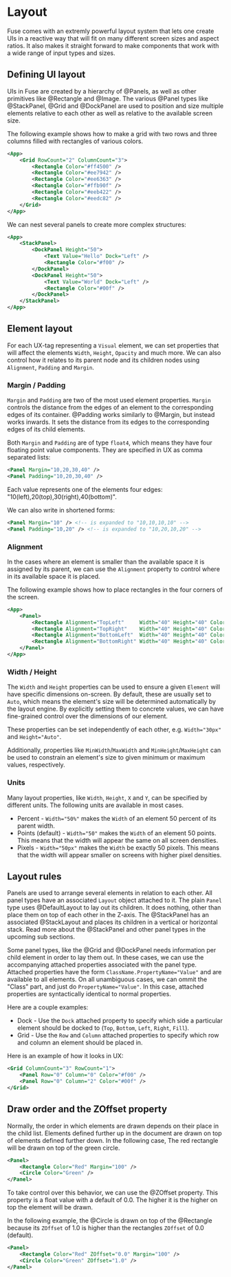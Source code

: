 # Layout

Fuse comes with an extremly powerful layout system that lets one create UIs in a reactive way that will fit on many different screen sizes and aspect ratios. It also makes it straight forward to make components that work with a wide range of input types and sizes.

## Defining UI layout

UIs in Fuse are created by a hierarchy of @Panels, as well as other primitives like @Rectangle and @Image. The various @Panel types like @StackPanel, @Grid and @DockPanel are used to position and size multiple elements relative to each other as well as relative to the available screen size.

The following example shows how to make a grid with two rows and three columns filled with rectangles of various colors.

```xml
<App>
	<Grid RowCount="2" ColumnCount="3">
		<Rectangle Color="#ff4500" />
		<Rectangle Color="#ee7942" />
		<Rectangle Color="#ee6363" />
		<Rectangle Color="#ffb90f" />
		<Rectangle Color="#eeb422" />
		<Rectangle Color="#eedc82" />
	</Grid>
</App>
```

We can nest several panels to create more complex structures:

```xml
<App>
	<StackPanel>
		<DockPanel Height="50">
			<Text Value="Hello" Dock="Left" />
			<Rectangle Color="#f00" />
		</DockPanel>
		<DockPanel Height="50">
			<Text Value="World" Dock="Left" />
			<Rectangle Color="#00f" />
		</DockPanel>
	</StackPanel>
</App>
```


## Element layout

For each UX-tag representing a `Visual` element, we can set properties that will affect the elements `Width`, `Height`, `Opacity` and much more. We can also control how it relates to its parent node and its children nodes using `Alignment`, `Padding` and `Margin`.

### Margin / Padding

`Margin` and `Padding` are two of the most used element properties. `Margin` controls the distance from the edges of an element to the corresponding edges of its container. @Padding works similarly to @Margin, but instead works inwards. It sets the distance from its edges to the corresponding edges of its child elements.

Both `Margin` and `Padding` are of type `float4`, which means they have four floating point value components. They are specified in UX as comma separated lists:
```xml
<Panel Margin="10,20,30,40" />
<Panel Padding="10,20,30,40" />
```

Each value represents one of the elements four edges: "10(left),20(top),30(right),40(bottom)".

We can also write in shortened forms:

```xml
<Panel Margin="10" /> <!-- is expanded to "10,10,10,10" -->
<Panel Padding="10,20" /> <!-- is expanded to "10,20,10,20" -->
```

### Alignment

In the cases where an element is smaller than the available space it is assigned by its parent, we can use the `Alignment` property to control where in its available space it is placed.

The following example shows how to place rectangles in the four corners of the screen.

```xml
<App>
	<Panel>
		<Rectangle Alignment="TopLeft"     Width="40" Height="40" Color="Red" />
		<Rectangle Alignment="TopRight"    Width="40" Height="40" Color="Blue" />
		<Rectangle Alignment="BottomLeft"  Width="40" Height="40" Color="Green" />
		<Rectangle Alignment="BottomRight" Width="40" Height="40" Color="Yellow" />
	</Panel>
</App>
```

### Width / Height

The `Width` and `Height` properties can be used to ensure a given `Element` will have specific dimensions on-screen. By default, these are usually set to `Auto`, which means the element's size will be determined automatically by the layout engine. By explicitly setting them to concrete values, we can have fine-grained control over the dimensions of our element.

These properties can be set independently of each other, e.g. `Width="30px"` and `Height="Auto"`.

Additionally, properties like `MinWidth`/`MaxWidth` and `MinHeight`/`MaxHeight` can be used to constrain an element's size to given minimum or maximum values, respectively.

### Units

Many layout properties, like `Width`, `Height`, `X` and `Y`, can be specified by different units. The following units are available in most cases.

* Percent - `Width="50%"` makes the `Width` of an element 50 percent of its parent width.
* Points (default) - `Width="50"` makes the `Width` of an element 50 points. This means that the width will appear the same on all screen densities.
* Pixels - `Width="50px"` makes the `Width` be exactly 50 pixels. This means that the width will appear smaller on screens with higher pixel densities.

## Layout rules

Panels are used to arrange several elements in relation to each other. All panel types have an associated `Layout` object attached to it. The plain `Panel` type uses @DefaultLayout to lay out its children. It does nothing, other than place them on top of each other in the Z-axis. The @StackPanel has an associated @StackLayout and places its children in a vertical or horizontal stack. Read more about the @StackPanel and other panel types in the upcoming sub sections.

Some panel types, like the @Grid and @DockPanel needs information per child element in order to lay them out. In these cases, we can use the accompanying attached properties associated with the panel type. Attached properties have the form `ClassName.PropertyName="Value"` and are available to all elements. On all unambiguous cases, we can ommit the "Class" part, and just do `PropertyName="Value"`. In this case, attached properties are syntactically identical to normal properties.

Here are a couple examples:

* Dock - Use the `Dock` attached property to specify which side a particular element should be docked to (`Top`, `Bottom`, `Left`, `Right`, `Fill`).
* Grid - Use the `Row` and `Column` attached properties to specify which row and column an element should be placed in.

Here is an example of how it looks in UX:

```xml
<Grid ColumnCount="3" RowCount="1">
	<Panel Row="0" Column="0" Color="#f00" />
	<Panel Row="0" Column="2" Color="#00f" />
</Grid>
```

## Draw order and the ZOffset property

Normally, the order in which elements are drawn depends on their place in the child list. Elements defined further up in the document are drawn on top of elements defined further down. In the following case, The red rectangle will be drawn on top of the green circle.

```xml
<Panel>
	<Rectangle Color="Red" Margin="100" />
	<Circle Color="Green" />
</Panel>
```

To take control over this behavior, we can use the @ZOffset property. This property is a float value with a default of 0.0. The higher it is the higher on top the element will be drawn.

In the following example, the @Circle is drawn on top of the @Rectangle because its `ZOffset` of 1.0 is higher than the rectangles `ZOffset` of 0.0 (default).

```xml
<Panel>
	<Rectangle Color="Red" ZOffset="0.0" Margin="100" />
	<Circle Color="Green" ZOffset="1.0" />
</Panel>
```
